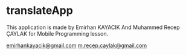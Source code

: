 # translateApp

This application is made by Emirhan KAYACIK And Muhammed Recep ÇAYLAK for Mobile Programming lesson.

emirhankayacik@gmail.com
m.recep.caylak@gmail.com
